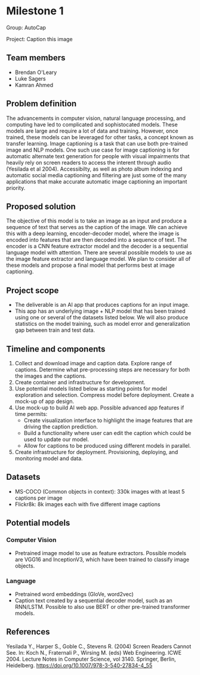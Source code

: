 # Milestone 1
Group: AutoCap

Project: Caption this image

## Team members
- Brendan O'Leary
- Luke Sagers
- Kamran Ahmed

## Problem definition
The advancements in computer vision, natural language processing, and computing have led to complicated and sophistocated models. These models are large and require a lot of data and training. However, once trained, these models can be leveraged for other tasks, a concept known as transfer learning. Image captioning is a task that can use both pre-trained image and NLP models. One such use case for image captioning is for automatic alternate text generation for people with visual impairments that heavily rely on screen readers to access the interent through audio (Yesilada et al 2004). Accessibilty, as well as photo album indexing and automatic social media captioning and filtering are just some of the many applications that make accurate automatic image captioning an important priority.

## Proposed solution
The objective of this model is to take an image as an input and produce a sequence of text that serves as the caption of the image. We can achieve this with a deep learning, encoder-decoder model, where the image is encoded into features that are then decoded into a sequence of text. The encoder is a CNN feature extractor model and the decoder is a sequential language model with attention. There are several possible models to use as the image feature extractor and language model. We plan to consider all of these models and propose a final model that performs best at image captioning. 

## Project scope
- The deliverable is an AI app that produces captions for an input image. 
- This app has an underlying image + NLP model that has been trained using one or several of the datasets listed below. We will also produce statistics on the model training, such as model error and generalization gap between train and test data.

## Timeline and components
1. Collect and download image and caption data. Explore range of captions. Determine what pre-processing steps are necessary for both the images and the captions.
2. Create container and infrastructure for development.
2. Use potential models listed below as starting points for model exploration and selection. Compress model before deployment. Create a mock-up of app design.
3. Use mock-up to build AI web app. Possible advanced app features if time permits:
    - Create visualization interface to highlight the image features that are driving the caption prediction.
    - Build a functionality where user can edit the caption which could be used to update our model.
    - Allow for captions to be produced using different models in parallel.
4. Create infrastructure for deployment. Provisioning, deploying, and monitoring model and data.

## Datasets
- MS-COCO (Common objects in context): 330k images with at least 5 captions per image
- Flickr8k: 8k images each with five different image captions

## Potential models
### Computer Vision
- Pretrained image model to use as feature extractors. Possible models are VGG16 and InceptionV3, which have been trained to classify image objects.
### Language
 - Pretrained word embeddings (GloVe, word2vec)
 - Caption text created by a sequential decoder model, such as an RNN/LSTM. Possible to also use BERT or other pre-trained transformer models.

## References
Yesilada Y., Harper S., Goble C., Stevens R. (2004) Screen Readers Cannot See. In: Koch N., Fraternali P., Wirsing M. (eds) Web Engineering. ICWE 2004. Lecture Notes in Computer Science, vol 3140. Springer, Berlin, Heidelberg. https://doi.org/10.1007/978-3-540-27834-4_55